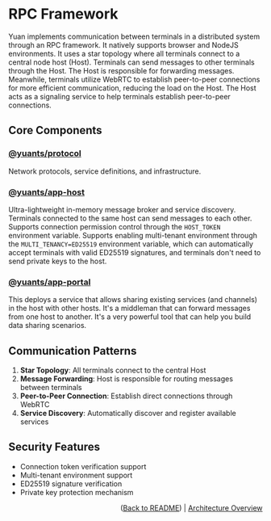 # RPC Framework

Yuan implements communication between terminals in a distributed system through an RPC framework. It natively supports browser and NodeJS environments. It uses a star topology where all terminals connect to a central node host (Host). Terminals can send messages to other terminals through the Host. The Host is responsible for forwarding messages. Meanwhile, terminals utilize WebRTC to establish peer-to-peer connections for more efficient communication, reducing the load on the Host. The Host acts as a signaling service to help terminals establish peer-to-peer connections.

## Core Components

### [@yuants/protocol](libraries/protocol)

Network protocols, service definitions, and infrastructure.

### [@yuants/app-host](apps/host)

Ultra-lightweight in-memory message broker and service discovery. Terminals connected to the same host can send messages to each other. Supports connection permission control through the `HOST_TOKEN` environment variable. Supports enabling multi-tenant environment through the `MULTI_TENANCY=ED25519` environment variable, which can automatically accept terminals with valid ED25519 signatures, and terminals don't need to send private keys to the host.

### [@yuants/app-portal](apps/portal)

This deploys a service that allows sharing existing services (and channels) in the host with other hosts. It's a middleman that can forward messages from one host to another. It's a very powerful tool that can help you build data sharing scenarios.

## Communication Patterns

1. **Star Topology**: All terminals connect to the central Host
2. **Message Forwarding**: Host is responsible for routing messages between terminals
3. **Peer-to-Peer Connection**: Establish direct connections through WebRTC
4. **Service Discovery**: Automatically discover and register available services

## Security Features

- Connection token verification support
- Multi-tenant environment support
- ED25519 signature verification
- Private key protection mechanism

<p align="right">(<a href="../../README.md">Back to README</a>) | <a href="architecture-overview.md">Architecture Overview</a></p>

